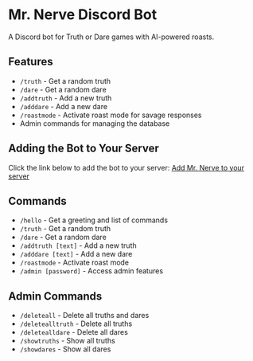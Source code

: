 # Mr. Nerve Discord Bot

A Discord bot for Truth or Dare games with AI-powered roasts.

## Features

- `/truth` - Get a random truth
- `/dare` - Get a random dare
- `/addtruth` - Add a new truth
- `/adddare` - Add a new dare
- `/roastmode` - Activate roast mode for savage responses
- Admin commands for managing the database

## Adding the Bot to Your Server

Click the link below to add the bot to your server:
[Add Mr. Nerve to your server](https://discord.com/oauth2/authorize?client_id=1362979855351939315&permissions=2147567616&integration_type=0&scope=bot)

## Commands

- `/hello` - Get a greeting and list of commands
- `/truth` - Get a random truth
- `/dare` - Get a random dare
- `/addtruth [text]` - Add a new truth
- `/adddare [text]` - Add a new dare
- `/roastmode` - Activate roast mode
- `/admin [password]` - Access admin features

## Admin Commands

- `/deleteall` - Delete all truths and dares
- `/deletealltruth` - Delete all truths
- `/deletealldare` - Delete all dares
- `/showtruths` - Show all truths
- `/showdares` - Show all dares 